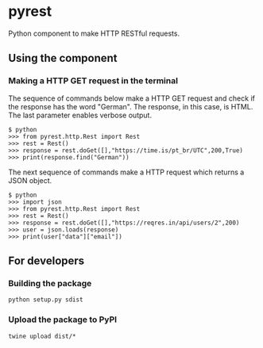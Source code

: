 # pyrest

Python component to make HTTP RESTful requests.

## Using the component 

### Making a HTTP GET request in the terminal

The sequence of commands below make a HTTP GET request and check if the response has the word "German". The response, in this case, is HTML. The last parameter enables verbose output.

```shell
$ python
>>> from pyrest.http.Rest import Rest
>>> rest = Rest()
>>> response = rest.doGet([],"https://time.is/pt_br/UTC",200,True)
>>> print(response.find("German"))
```

The next sequence of commands make a HTTP request which returns a JSON object.

```shell
$ python
>>> import json
>>> from pyrest.http.Rest import Rest
>>> rest = Rest()
>>> response = rest.doGet([],"https://reqres.in/api/users/2",200)
>>> user = json.loads(response)
>>> print(user["data"]["email"])
```

## For developers

### Building the package

```shell
python setup.py sdist
```

### Upload the package to PyPI

```shell
twine upload dist/*
```

# 


